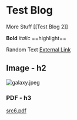 # Test Blog
More Stuff
[[Test Blog 2]]

**Bold**
*italic*
==highlight==

Random Text
[External Link](https://google.com)

## Image - h2
![galaxy.jpeg](/blog/posts/attachments/galaxy.jpeg)
### PDF - h3
[src6.pdf](/blog/posts/attachments/src6.pdf)